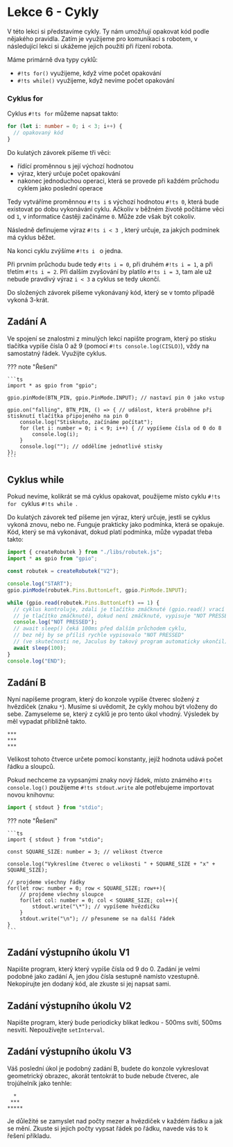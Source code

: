 # Lekce 6 - Cykly

V této lekci si představíme cykly. Ty nám umožňují opakovat kód podle nějakého pravidla.
Zatím je využijeme pro komunikaci s robotem, v následující lekci si ukážeme jejich použití při řízení robota.

Máme primárně dva typy cyklů:

- `#!ts for()` využijeme, když víme počet opakování
- `#!ts while()` využijeme, když nevíme počet opakování

### Cyklus for

Cyklus `#!ts for` můžeme napsat takto:

```ts
for (let i: number = 0; i < 3; i++) {
  // opakovaný kód
}
```

Do kulatých závorek píšeme tři věci:

- řídící proměnnou s její výchozí hodnotou
- výraz, který určuje počet opakování
- nakonec jednoduchou operaci, která se provede při každém průchodu cyklem jako poslední operace

Tedy vytváříme proměnnou `#!ts i` s výchozí hodnotou `#!ts 0`, která bude existovat po dobu vykonávání cyklu.
Ačkoliv v běžném životě počítáme věci od `1`, v informatice častěji začínáme `0`. Může zde však být cokoliv.

Následně definujeme výraz `#!ts i < 3 `, který určuje, za jakých podmínek má cyklus běžet.

Na konci cyklu zvýšíme `#!ts i ` o jedna.

Při prvním průchodu bude tedy `#!ts i = 0`, při druhém `#!ts i = 1`, a při třetím `#!ts i = 2`. Při dalším zvyšování by platilo `#!ts i = 3`, tam ale už nebude pravdivý výraz `i < 3` a cyklus se tedy ukončí.

Do složených závorek píšeme vykonávaný kód, který se v tomto případě vykoná 3-krát.

## Zadání A

Ve spojení se znalostmi z minulých lekcí napište program, který po stisku tlačítka vypíše čísla 0 až 9 (pomocí `#!ts console.log(CISLO)`), vždy na samostatný řádek. Využijte cyklus.

??? note "Řešení"

    ```ts
    import * as gpio from "gpio";

    gpio.pinMode(BTN_PIN, gpio.PinMode.INPUT); // nastaví pin 0 jako vstup

    gpio.on("falling", BTN_PIN, () => { // událost, která proběhne při stisknutí tlačítka připojeného na pin 0
    	console.log("Stisknuto, začínáme počítat");
    	for (let i: number = 0; i < 9; i++) { // vypíšeme čísla od 0 do 8
    		console.log(i);
    	}
    	console.log(""); // oddělíme jednotlivé stisky
    });
    ```

## Cyklus while

Pokud nevíme, kolikrát se má cyklus opakovat, použijeme místo cyklu `#!ts for ` cyklus `#!ts while `.

Do kulatých závorek teď píšeme jen výraz, který určuje, jestli se cyklus vykoná znovu, nebo ne. Funguje prakticky jako podmínka, která se opakuje.
Kód, který se má vykonávat, dokud platí podmínka, může vypadat třeba takto:

```ts
import { createRobutek } from "./libs/robutek.js";
import * as gpio from "gpio";

const robutek = createRobutek("V2");

console.log("START");
gpio.pinMode(robutek.Pins.ButtonLeft, gpio.PinMode.INPUT);

while (gpio.read(robutek.Pins.ButtonLeft) == 1) {
  // cyklus kontroluje, zdali je tlačítko zmáčknuté (gpio.read() vrací 1, pokud
  // je tlačítko zmáčknuté), dokud není zmáčknuté, vypisuje "NOT PRESSED"
  console.log("NOT PRESSED");
  // await sleep() čeká 100ms před dalším průchodem cyklu,
  // bez něj by se příliš rychle vypisovalo "NOT PRESSED"
  // (ve skutečnosti ne, Jaculus by takový program automaticky ukončil)
  await sleep(100);
}
console.log("END");
```

## Zadání B

Nyní napíšeme program, který do konzole vypíše čtverec složený z hvězdiček (znaku `*`). Musíme si uvědomit, že cykly mohou být vloženy do sebe. Zamyseleme se, který z cyklů je pro tento úkol vhodný. Výsledek by měl vypadat přibližně takto.

```
***
***
***
```

Velikost tohoto čtverce určete pomocí konstanty, jejíž hodnota udává počet řádku a sloupců.

Pokud nechceme za vypsanými znaky nový řádek, místo známého `#!ts console.log()` použijeme `#!ts stdout.write` ale potřebujeme importovat novou knihovnu: 
```ts
import { stdout } from "stdio";
```

??? note "Řešení"

    ```ts
    import { stdout } from "stdio";

    const SQUARE_SIZE: number = 3; // velikost čtverce

    console.log("Vykreslíme čtverec o velikosti " + SQUARE_SIZE + "x" + SQUARE_SIZE);

    // projdeme všechny řádky
    for(let row: number = 0; row < SQUARE_SIZE; row++){
    	// projdeme všechny sloupce
    	for(let col: number = 0; col < SQUARE_SIZE; col++){
    		stdout.write("\*"); // vypíšeme hvězdičku
    	}
    	stdout.write("\n"); // přesuneme se na další řádek
    }
    ```

## Zadání výstupního úkolu V1

Napište program, který který vypíše čísla od 9 do 0.
Zadání je velmi podobné jako zadání A, jen jdou čísla sestupně namísto vzestupně. Nekopírujte jen dodaný kód, ale zkuste si jej napsat sami.

## Zadání výstupního úkolu V2

Napište program, který bude periodicky blikat ledkou - 500ms svítí, 500ms nesvití. Nepoužívejte `setInterval`.

## Zadání výstupního úkolu V3

Váš poslední úkol je podobný zadání B, budete do konzole vykreslovat geometrický obrazec, akorát tentokrát to bude nebude čtverec, ale trojúhelník jako tenhle:

```
  *
 ***
*****
```

Je důležité se zamyslet nad počty mezer a hvězdiček v každém řádku a jak se mění. Zkuste si jejich počty vypsat řádek po řádku, navede vás to k řešení příkladu.
